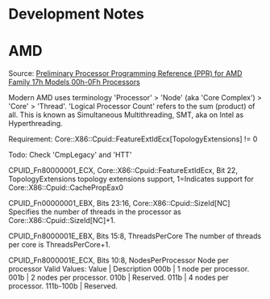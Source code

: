 # Development Notes

# AMD

Source: [Preliminary Processor Programming Reference (PPR) for AMD Family 17h Models 00h-0Fh Processors](https://support.amd.com/TechDocs/54945_PPR_Family_17h_Models_00h-0Fh.pdf)

Modern AMD uses terminology 'Processor' > 'Node' (aka 'Core Complex') > 'Core' > 'Thread'.
'Logical Processor Count' refers to the sum (product) of all.
This is known as Simultaneous Multithreading, SMT, aka on Intel as Hyperthreading.

Requirement:
Core::X86::Cpuid::FeatureExtIdEcx[TopologyExtensions] != 0

Todo: Check 'CmpLegacy' and 'HTT'

CPUID_Fn80000001_ECX, Core::X86::Cpuid::FeatureExtIdEcx, Bit 22, TopologyExtensions
topology extensions support, 1=Indicates support for Core::X86::Cpuid::CachePropEax0

CPUID_Fn00000001_EBX, Bits 23:16, Core::X86::Cpuid::SizeId[NC]
Specifies the number of threads in the processor as 
Core::X86::Cpuid::SizeId[NC]+1.

CPUID_Fn8000001E_EBX, Bits 15:8, ThreadsPerCore
The number of threads per core is ThreadsPerCore+1.

CPUID_Fn8000001E_ECX, Bits 10:8, NodesPerProcessor
Node per processor
Valid Values:
Value     | Description
000b      | 1 node per processor.
001b      | 2 nodes per processor.
010b      | Reserved.
011b      | 4 nodes per processor.
111b-100b | Reserved.


